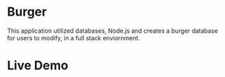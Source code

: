 # Burger

This application utilized databases, Node.js and creates a burger database for users to modify, in a full stack enviornment.

# Live Demo
